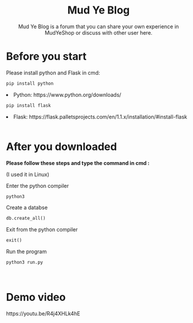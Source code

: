 
<h1 align="center">Mud Ye Blog</h1>
<p align="center">Mud Ye Blog is a forum that you can share your own experience in MudYeShop or discuss with other user here. </p>


<h1>Before you start</h1>
<p>Please install python and Flask in cmd: </p>

```md
pip install python
```
<li>Python: https://www.python.org/downloads/ </li>

```md
pip install flask
```
<li>Flask: https://flask.palletsprojects.com/en/1.1.x/installation/#install-flask </li>

<br>
<h1>After you downloaded</h1>
<p><b>Please follow these steps and type the command in cmd :</b></p>
<p>(I used it in Linux)</p>

Enter the python compiler
```md
python3
```

Create a databse
```md
db.create_all()
```

Exit from the python compiler
```md
exit()
```

Run the program
```md
python3 run.py
```


<br> 
<h1>Demo video</h1>
<p> https://youtu.be/R4j4XHLk4hE </p>

